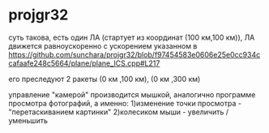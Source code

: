 # projgr32

суть такова, есть один ЛА (стартует из координат (100 км,100 км)), ЛА движется равноускоренно с ускорением указанном в 
https://github.com/sunchara/projgr32/blob/f97454583e0606e25e0cc934ccafaafe248c5664/plane/plane_ICS.cpp#L217

его преследуют 2 ракеты (0 км ,100 км), (0 км ,300 км)

управление "камерой" производится мышкой, аналогично программе просмотра фотографий, а именно:
1)изменение точки просмотра - "перетаскиванием картинки"
2)колесиком мыши - увеличить / уменьшить


